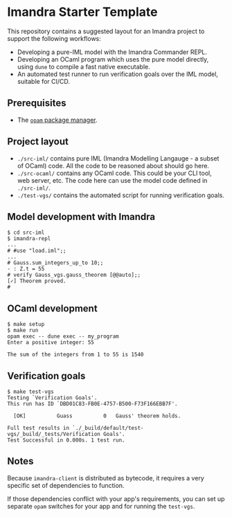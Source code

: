# Imandra Starter Template

This repository contains a suggested layout for an Imandra project to support the following workflows:

* Developing a pure-IML model with the Imandra Commander REPL.
* Developing an OCaml program which uses the pure model directly, using `dune` to compile a fast native executable.
* An automated test runner to run verification goals over the IML model, suitable for CI/CD.

## Prerequisites

- The [`opam` package manager](https://opam.ocaml.org/).


## Project layout

* `./src-iml/` contains pure IML (Imandra Modelling Langauge - a subset of OCaml) code. All the code to be reasoned about should go here.
* `./src-ocaml/` contains any OCaml code. This could be your CLI tool, web server, etc. The code here can use the model code defined in `./src-iml/`.
* `./test-vgs/` contains the automated script for running verification goals.


## Model development with Imandra

```
$ cd src-iml
$ imandra-repl
...
# #use "load.iml";;
...
# Gauss.sum_integers_up_to 10;;
- : Z.t = 55
# verify Gauss_vgs.gauss_theorem [@@auto];;
[✓] Theorem proved.
#
```


## OCaml development

```
$ make setup
$ make run
opam exec -- dune exec -- my_program
Enter a positive integer: 55

The sum of the integers from 1 to 55 is 1540
```

## Verification goals

```
$ make test-vgs
Testing `Verification Goals'.
This run has ID `DBD01C83-FB0E-4757-B500-F73F166EBB7F'.

  [OK]          Guass          0   Gauss' theorem holds.

Full test results in `./_build/default/test-vgs/_build/_tests/Verification Goals'.
Test Successful in 0.000s. 1 test run.
```

## Notes

Because `imandra-client` is distributed as bytecode, it requires a very specific
set of dependencies to function.

If those dependencies conflict with your app's requirements, you can set up
separate `opam` switches for your app and for running the `test-vgs`.
